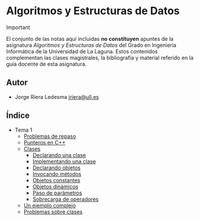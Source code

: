# Algoritmos y Estructuras de Datos

> [!IMPORTANT]
El conjunto de las notas aquí incluidas **no constituyen** apuntes de la asignatura *Algoritmos y Estructuras de Datos* del Grado en Ingeniería Informática de la Universidad de La Laguna. Estos contenidos complementan las clases magistrales, la bibliografía y material referido en la guía docente de esta asignatura.

## Autor
- Jorge Riera Ledesma <jriera@ull.es>

## Índice

* Tema 1
  * [Problemas de repaso](problemas/Problemas1.md)
  * [Punteros en C++](Temario/Tema1/punteros/punteros.md)
  * [Clases](Temario/Tema1/clases/clases.md)
    * [Declarando una clase](Temario/Tema1/clases/definicion-de-clases.md)
    * [Implementando una clase](Temario/Tema1/clases/implementacion-de-clases.md)
    * [Declarando objetos](Temario/Tema1/clases/declarando-objetos.md)
    * [Invocando métodos](Temario/Tema1/clases/invocando-metodos.md)
    * [Objetos constantes](Temario/Tema1/clases/declarando-objetos-constantes.md)
    * [Objetos dinámicos](Temario/Tema1/clases/objetos-dinamicos.md)
    * [Paso de parámetros](Temario/Tema1/clases/paso-de-parametros.md)
    * [Sobrecarga de operadores](Temario/Tema1/clases/sobrecarga-de-operadores.md)
  * [Un ejemplo complejo](Temario/Tema1/clases/un-ejemplo.md)
  * [Problemas sobre clases](Temario/Tema1/clases/Problemas2.md)	
